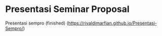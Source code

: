 # Presentasi Seminar Proposal
Presentasi sempro (finished)
(https://rivaldimarfian.github.io/Presentasi-Sempro/)
